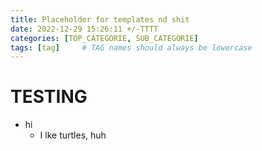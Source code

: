 ```yaml
---
title: Placeholder for templates nd shit
date: 2022-12-29 15:26:11 +/-TTTT
categories: [TOP_CATEGORIE, SUB_CATEGORIE]
tags: [tag]     # TAG names should always be lowercase
---
```

# TESTING

- hi
    - I lke turtles, huh